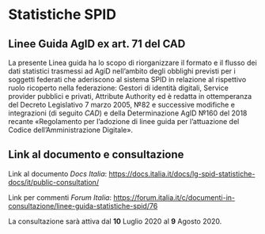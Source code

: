 # Statistiche SPID
## Linee Guida AgID ex art. 71 del CAD

La presente Linea guida ha lo scopo di riorganizzare il formato e il flusso dei dati statistici
trasmessi ad AgiD nell’ambito degli obblighi previsti per i soggetti federati che aderiscono al
sistema SPID in relazione al rispettivo ruolo ricoperto nella federazione: Gestori di identità
digitali, Service provider pubblici e privati, Attribute Authority ed è redatta in ottemperanza
del Decreto Legislativo 7 marzo 2005, №82 e successive modifiche e integrazioni (di seguito
*CAD*) e della Determinazione AgID №160 del 2018 recante «Regolamento per l’adozione di linee
guida per l’attuazione del Codice dell’Amministrazione Digitale».


## Link al documento e consultazione

Link al documento *Docs Italia*: https://docs.italia.it/docs/lg-spid-statistiche-docs/it/public-consultation/

Link per commenti *Forum Italia*: https://forum.italia.it/c/documenti-in-consultazione/linee-guida-statistiche-spid/76

La consultazione sarà attiva dal **10** Luglio 2020 al **9** Agosto 2020.
